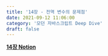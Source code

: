 ```yaml
---
title: '14장 - 전역 변수의 문제점'
date: 2021-09-12 11:06:00
category: '모던 자바스크립트 Deep Dive'
draft: false
---
```


**[14장 Notion](https://snowy-ink-04b.notion.site/14-793bfecf33d94632a5b579193d5b62a1)**
